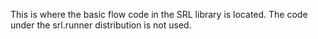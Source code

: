 This is where the basic flow code in the SRL library is located.
The code under the srl.runner distribution is not used.
